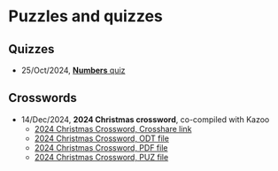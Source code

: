 # Puzzles and quizzes

## Quizzes
* 25/Oct/2024, [**Numbers** quiz](https://github.com/jw-allen/puzzles-and-quizzes/blob/ac13bdf3492eff3927d1f720f6a0e911b2753c29/241025-numbers-questions.md)

## Crosswords
* 14/Dec/2024, **2024 Christmas crossword**, co-compiled with Kazoo
  * <a title="2024 Christmas Crossword, Crosshare link" href="https://crosshare.org/crosswords/Z2g4BDeTZUvVL8kOhRxx/2024-christmas-crossword">2024 Christmas Crossword, Crosshare link</a>
  * <a title="2024 Christmas Crossword, ODT file" href="241214-christmas-crossword.odt">2024 Christmas Crossword, ODT file</a>
  * <a title="2024 Christmas Crossword, PDF file" href="241214-christmas-crossword.pdf">2024 Christmas Crossword, PDF file</a>
  * <a title="2024 Christmas Crossword, PUZ file" href="241214-christmas-crossword.puz">2024 Christmas Crossword, PUZ file</a>
